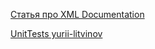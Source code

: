 [Статья про XML Documentation](https://habr.com/en/post/41514/)

[UnitTests yurii-litvinov](https://github.com/yurii-litvinov/Study/tree/master/UnitTests)
